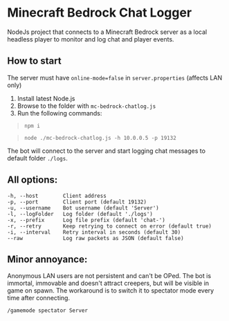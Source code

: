 # Minecraft Bedrock Chat Logger

NodeJs project that connects to a Minecraft Bedrock server as a local headless player to monitor and log chat and player events.



## How to start
The server must have `online-mode=false` in `server.properties` (affects LAN only)

1) Install latest Node.js
2) Browse to the folder with `mc-bedrock-chatlog.js`
3) Run the following commands:
   
> ```npm i```

> ```node ./mc-bedrock-chatlog.js -h 10.0.0.5 -p 19132```

The bot will connect to the server and start logging chat messages to default folder `./logs`.

## All options:
```
-h, --host        Client address
-p, --port        Client port (default 19132)
-u, --username    Bot username (default 'Server')
-l, --logFolder   Log folder (default './logs')
-x, --prefix      Log file prefix (default 'chat-')
-r, --retry       Keep retrying to connect on error (default true)
-i, --interval    Retry interval in seconds (default 30)
--raw             Log raw packets as JSON (default false)
```


## Minor annoyance:
Anonymous LAN users are not persistent and can't be OPed.
The bot is immortal, immovable and doesn't attract creepers,
but will be visible in game on spawn.
The workaround is to switch it to spectator mode every time after connecting.

`/gamemode spectator Server`

